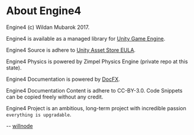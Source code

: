 # About Engine4

Engine4 (c) Wildan Mubarok 2017.

Engine4 is available as a managed library for [Unity Game Engine](https://unity3d.com).

Engine4 Source is adhere to [Unity Asset Store EULA](https://unity3d.com/legal/as_terms).

Engine4 Physics is powered by Zimpel Physics Engine (private repo at this state).

Engine4 Documentation is powered by [DocFX](https://dotnet.github.io/docfx/).

Engine4 Documentation Content is adhere to CC-BY-3.0. Code Snippets can be copied freely without any credit.

Engine4 Project is an ambitious, long-term project with incredible passion `everything is upgradable`.

-- [willnode](https://wellosoft.net)
